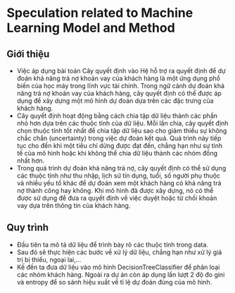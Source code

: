 # Speculation related to Machine Learning Model and Method
## Giới thiệu
- Việc áp dụng bài toán Cây quyết định vào Hệ hỗ trợ ra quyết định để dự đoán khả năng trả nợ khoản vay của khách hàng là một ứng dụng phổ biến của học máy trong lĩnh vực tài chính. Trong ngữ cảnh dự đoán khả năng trả nợ khoản vay của khách hàng, cây quyết định có thể được áp dụng để xây dựng một mô hình dự đoán dựa trên các đặc trưng của khách hàng.
- Cây quyết định hoạt động bằng cách chia tập dữ liệu thành các phần nhỏ hơn dựa trên các thuộc tính của dữ liệu. Mỗi lần chia, cây quyết định chọn thuộc tính tốt nhất để chia tập dữ liệu sao cho giảm thiểu sự không chắc chắn (uncertainty) trong việc dự đoán kết quả. Quá trình này tiếp tục cho đến khi một tiêu chí dừng được đạt đến, chẳng hạn như sự tinh tế của mô hình hoặc khi không thể chia dữ liệu thành các nhóm đồng nhất hơn.
- Trong quá trình dự đoán khả năng trả nợ, cây quyết định có thể sử dụng các thuộc tính như thu nhập, lịch sử tín dụng, tuổi, số người phụ thuộc và nhiều yếu tố khác để dự đoán xem một khách hàng có khả năng trả nợ thành công hay không. Khi mô hình đã được xây dựng, nó có thể được sử dụng để đưa ra quyết định về việc duyệt hoặc từ chối khoản vay dựa trên thông tin của khách hàng.
## Quy trình
- Đầu tiên ta mô tả dữ liệu để trình bày rõ các thuộc tính trong data.
- Sau đó sẽ thực hiện các bước về xử lý dữ liệu, chẳng hạn như xử lý giá trị bị thiếu, ngoại lai,...
- Kế đến ta đưa dữ liệu vào mô hình DecisionTreeClassifier để phân loại các nhóm khách hàng. Ngoài ra dự án còn áp dụng lần lượt 2 độ đo gini và entropy để so sánh hiệu xuất về tỉ lệ dự đoán đúng của mô hình.
